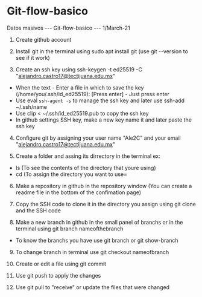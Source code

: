 # Git-flow-basico
Datos masivos --- Git-flow-basico --- 1/March-21

1) Create github account

2) Install git in the terminal using sudo apt install git (use git --version to see if it work)

3) Create an ssh key using ssh-keygen -t ed25519 -C "alejandro.castro17@tectijuana.edu.mx" 
  * When the text - Enter a file in which to save the key (/home/you/.ssh/id_ed25519): [Press enter] - Just press enter
  * Use eval `ssh-agent -s` to manage the ssh key and later use ssh-add ~/.ssh/name
  * Use clip < ~/.ssh/id_ed25519.pub to copy the ssh key
  * In github settings SSH key, make a new key name it and later paste the ssh key  
 
4) Configure git by assigning your user name "Ale2C" and your email "alejandro.castro17@tectijuana.edu.mx" 

5) Create a folder and assing its dirrectory in the terminal ex:
  * ls (To see the contents of the directory that youre using)
  * cd (To assign the directory you want to use=
  
6) Make a repository in github in the repository window (You can create a readme file in the bottom of the confimation page)

7) Copy the SSH code to clone it in the directory you assign using git clone and the SSH code 

8) Make a new branch in github in the small panel of branchs or in the terminal using git branch nameofthebranch
  * To know the branchs you have use git branch or git show-branch

9) To change branch in terminal use git checkout nameofbranch

10) Create or edit a file using git commit 

11) Use git push to apply the changes

12) Use git pull to "receive" or update the files that were changed 
  
